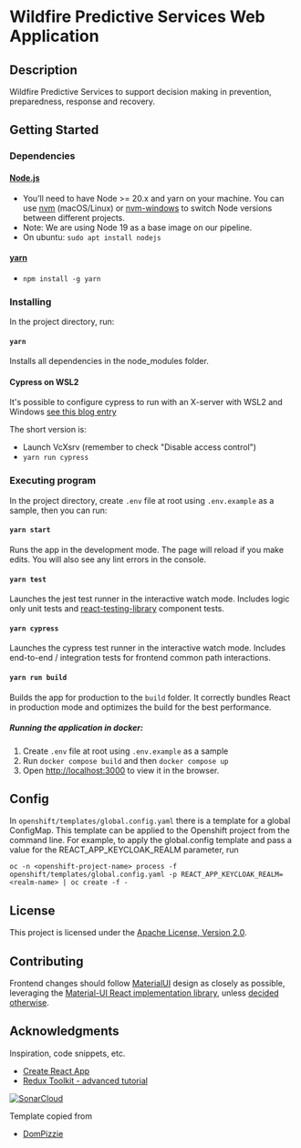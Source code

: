 # Wildfire Predictive Services Web Application

## Description

Wildfire Predictive Services to support decision making in prevention, preparedness, response and recovery.

## Getting Started

### Dependencies

#### [Node.js](https://nodejs.org/en/)

- You’ll need to have Node >= 20.x and yarn on your machine. You can use [nvm](https://github.com/nvm-sh/nvm#installation) (macOS/Linux) or [nvm-windows](https://github.com/coreybutler/nvm-windows#node-version-manager-nvm-for-windows) to switch Node versions between different projects.
- Note: We are using Node 19 as a base image on our pipeline.
- On ubuntu: `sudo apt install nodejs`

#### [yarn](https://yarnpkg.com/)

- `npm install -g yarn`

### Installing

In the project directory, run:

#### `yarn`

Installs all dependencies in the node_modules folder.

#### Cypress on WSL2

It's possible to configure cypress to run with an X-server with WSL2 and Windows [see this blog entry](https://nickymeuleman.netlify.app/blog/gui-on-wsl2-cypress)

The short version is:

- Launch VcXsrv (remember to check "Disable access control")
- `yarn run cypress`

### Executing program

In the project directory, create `.env` file at root using `.env.example` as a sample, then you can run:

#### `yarn start`

Runs the app in the development mode.
The page will reload if you make edits. You will also see any lint errors in the console.

#### `yarn test`

Launches the jest test runner in the interactive watch mode.
Includes logic only unit tests and [react-testing-library](https://testing-library.com/docs/react-testing-library/intro/) component tests.

#### `yarn cypress`

Launches the cypress test runner in the interactive watch mode.
Includes end-to-end / integration tests for frontend common path interactions.

#### `yarn run build`

Builds the app for production to the `build` folder.
It correctly bundles React in production mode and optimizes the build for the best performance.

##### Running the application in docker:

1. Create `.env` file at root using `.env.example` as a sample
2. Run `docker compose build` and then `docker compose up`
3. Open [http://localhost:3000](http://localhost:3000) to view it in the browser.

## Config

In `openshift/templates/global.config.yaml` there is a template for a global ConfigMap. This template can be applied to the Openshift project from the command line. For example, to apply the global.config template and pass a value for the REACT_APP_KEYCLOAK_REALM parameter, run

`oc -n <openshift-project-name> process -f openshift/templates/global.config.yaml -p REACT_APP_KEYCLOAK_REALM=<realm-name> | oc create -f -`

## License

This project is licensed under the [Apache License, Version 2.0](https://github.com/bcgov/wps/blob/main/LICENSE).

## Contributing

Frontend changes should follow [MaterialUI](https://material.io) design as closely as possible, leveraging the [Material-UI React implementation library](https://mui.com), unless [decided otherwise](https://github.com/bcgov/wps/wiki/Frontend-Design-Decisions).

## Acknowledgments

Inspiration, code snippets, etc.

- [Create React App](https://github.com/facebook/create-react-app/)
- [Redux Toolkit - advanced tutorial](https://redux-toolkit.js.org/tutorials/advanced-tutorial/)

[![SonarCloud](https://sonarcloud.io/images/project_badges/sonarcloud-white.svg)](https://sonarcloud.io/dashboard?id=bcgov_wps)

Template copied from

- [DomPizzie](https://gist.github.com/DomPizzie/7a5ff55ffa9081f2de27c315f5018afc)
